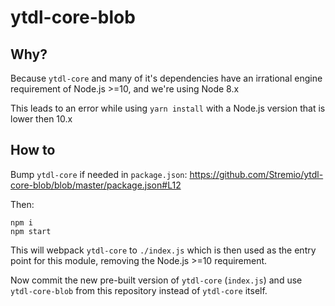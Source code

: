 # ytdl-core-blob

## Why?

Because `ytdl-core` and many of it's dependencies have an irrational engine requirement of Node.js >=10, and we're using Node 8.x

This leads to an error while using `yarn install` with a Node.js version that is lower then 10.x

## How to

Bump `ytdl-core` if needed in `package.json`: https://github.com/Stremio/ytdl-core-blob/blob/master/package.json#L12

Then:
```
npm i
npm start
```

This will webpack `ytdl-core` to `./index.js` which is then used as the entry point for this module, removing the Node.js >=10 requirement.

Now commit the new pre-built version of `ytdl-core` (`index.js`) and use `ytdl-core-blob` from this repository instead of `ytdl-core` itself.
